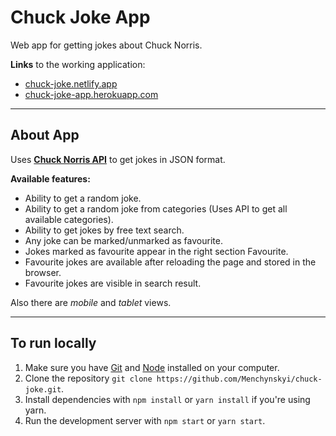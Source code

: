 # Chuck Joke App
Web app for getting jokes about Chuck Norris.

**Links** to the working application:
* [chuck-joke.netlify.app](https://chuck-joke.netlify.app/)
* [chuck-joke-app.herokuapp.com](https://chuck-joke-app.herokuapp.com/)
***

## About App

Uses **[Chuck Norris API](https://api.chucknorris.io/)** to get jokes in JSON format.

**Available features:**
* Ability to get a random joke.
* Ability to get a random joke from categories (Uses API to get all available categories).
* Ability to get jokes by free text search.
* Any joke can be marked/unmarked as favourite.
* Jokes marked as favourite appear in the right section Favourite.
* Favourite jokes are available after reloading the page and stored in the browser.
* Favourite jokes are visible in search result.

Also there are *mobile* and *tablet* views.
***

## To run locally
1. Make sure you have [Git](https://git-scm.com/) and [Node](https://nodejs.org/en/) installed on your computer.
2. Clone the repository `git clone https://github.com/Menchynskyi/chuck-joke.git`.
3. Install dependencies with `npm install` or `yarn install` if you're using yarn.
4. Run the development server with `npm start` or `yarn start`.